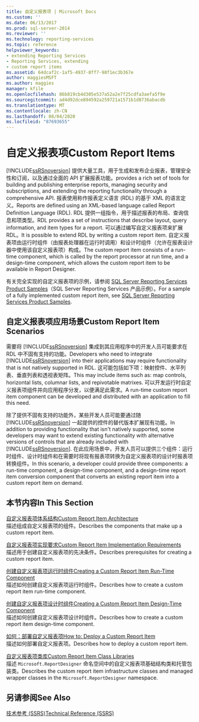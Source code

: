```yaml
---
title: 自定义报表项 | Microsoft Docs
ms.custom: ''
ms.date: 06/13/2017
ms.prod: sql-server-2014
ms.reviewer: ''
ms.technology: reporting-services
ms.topic: reference
helpviewer_keywords:
- extending Reporting Services
- Reporting Services, extending
- custom report items
ms.assetid: 64dcaf2c-1af5-4937-8ff7-98f1ec3b367e
author: maggiesMSFT
ms.author: maggies
manager: kfile
ms.openlocfilehash: 86b819cb4d305e537a52a2e7f25cdfa3aefa5f9e
ms.sourcegitcommit: ad4d92dce894592a259721a1571b1d8736abacdb
ms.translationtype: MT
ms.contentlocale: zh-CN
ms.lasthandoff: 08/04/2020
ms.locfileid: "87693655"
---
```

# <a name="custom-report-items"></a><span data-ttu-id="ff9fa-102">自定义报表项</span><span class="sxs-lookup"><span data-stu-id="ff9fa-102">Custom Report Items</span></span>
  [!INCLUDE[ssRSnoversion](../../includes/ssrsnoversion-md.md)] <span data-ttu-id="ff9fa-103">提供大量工具，用于生成和发布企业报表，管理安全性和订阅，以及通过全面的 API 扩展报表功能。</span><span class="sxs-lookup"><span data-stu-id="ff9fa-103">provides a rich set of tools for building and publishing enterprise reports, managing security and subscriptions, and extending the reporting functionality through a comprehensive API.</span></span> <span data-ttu-id="ff9fa-104">报表使用称作报表定义语言 (RDL) 的基于 XML 的语言定义。</span><span class="sxs-lookup"><span data-stu-id="ff9fa-104">Reports are defined using an XML-based language called Report Definition Language (RDL).</span></span> <span data-ttu-id="ff9fa-105">RDL 提供一组指令，用于描述报表的布局、查询信息和项类型。</span><span class="sxs-lookup"><span data-stu-id="ff9fa-105">RDL provides a set of instructions that describe layout, query information, and item types for a report.</span></span> <span data-ttu-id="ff9fa-106">可以通过编写自定义报表项来扩展 RDL。</span><span class="sxs-lookup"><span data-stu-id="ff9fa-106">It is possible to extend RDL by writing a custom report item.</span></span> <span data-ttu-id="ff9fa-107">自定义报表项由运行时组件（由报表处理器在运行时调用）和设计时组件（允许在报表设计器中使用该自定义报表项）构成。</span><span class="sxs-lookup"><span data-stu-id="ff9fa-107">The custom report item consists of a run-time component, which is called by the report processor at run time, and a design-time component, which allows the custom report item to be available in Report Designer.</span></span>  
  
 <span data-ttu-id="ff9fa-108">有关完全实现的自定义报表项的示例，请参阅 [SQL Server Reporting Services Product Samples](https://go.microsoft.com/fwlink/?LinkId=177889)（SQL Server Reporting Services 产品示例）。</span><span class="sxs-lookup"><span data-stu-id="ff9fa-108">For a sample of a fully implemented custom report item, see [SQL Server Reporting Services Product Samples](https://go.microsoft.com/fwlink/?LinkId=177889).</span></span>  
  
## <a name="custom-report-item-scenarios"></a><span data-ttu-id="ff9fa-109">自定义报表项应用场景</span><span class="sxs-lookup"><span data-stu-id="ff9fa-109">Custom Report Item Scenarios</span></span>  
 <span data-ttu-id="ff9fa-110">需要将 [!INCLUDE[ssRSnoversion](../../includes/ssrsnoversion-md.md)] 集成到其应用程序中的开发人员可能要求在 RDL 中不固有支持的功能。</span><span class="sxs-lookup"><span data-stu-id="ff9fa-110">Developers who need to integrate [!INCLUDE[ssRSnoversion](../../includes/ssrsnoversion-md.md)] into their applications may require functionality that is not natively supported in RDL.</span></span> <span data-ttu-id="ff9fa-111">这可能包括如下项：映射控件、水平列表、垂直列表和透视表矩阵。</span><span class="sxs-lookup"><span data-stu-id="ff9fa-111">This may include items such as: map controls, horizontal lists, columnar lists, and repivotable matrixes.</span></span> <span data-ttu-id="ff9fa-112">可以开发运行时自定义报表项组件并向应用程序分发，以便满足此需求。</span><span class="sxs-lookup"><span data-stu-id="ff9fa-112">A run-time custom report item component can be developed and distributed with an application to fill this need.</span></span>  
  
 <span data-ttu-id="ff9fa-113">除了提供不固有支持的功能外，某些开发人员可能要通过随 [!INCLUDE[ssRSnoversion](../../includes/ssrsnoversion-md.md)] 一起提供的控件的替代版本扩展现有功能。</span><span class="sxs-lookup"><span data-stu-id="ff9fa-113">In addition to providing functionality that isn't natively supported, some developers may want to extend existing functionality with alternative versions of controls that are already included with [!INCLUDE[ssRSnoversion](../../includes/ssrsnoversion-md.md)].</span></span> <span data-ttu-id="ff9fa-114">在此应用场景中，开发人员可以提供三个组件：运行时组件、设计时组件和在需要时将现有报表项转换为自定义报表项的设计时报表项转换组件。</span><span class="sxs-lookup"><span data-stu-id="ff9fa-114">In this scenario, a developer could provide three components: a run-time component, a design-time component, and a design-time report item conversion component that converts an existing report item into a custom report item on demand.</span></span>  
  
## <a name="in-this-section"></a><span data-ttu-id="ff9fa-115">本节内容</span><span class="sxs-lookup"><span data-stu-id="ff9fa-115">In This Section</span></span>  
 [<span data-ttu-id="ff9fa-116">自定义报表项体系结构</span><span class="sxs-lookup"><span data-stu-id="ff9fa-116">Custom Report Item Architecture</span></span>](custom-report-item-architecture.md)  
 <span data-ttu-id="ff9fa-117">描述组成自定义报表项的组件。</span><span class="sxs-lookup"><span data-stu-id="ff9fa-117">Describes the components that make up a custom report item.</span></span>  
  
 [<span data-ttu-id="ff9fa-118">自定义报表项实现要求</span><span class="sxs-lookup"><span data-stu-id="ff9fa-118">Custom Report Item Implementation Requirements</span></span>](custom-report-item-implementation-requirements.md)  
 <span data-ttu-id="ff9fa-119">描述用于创建自定义报表项的先决条件。</span><span class="sxs-lookup"><span data-stu-id="ff9fa-119">Describes prerequisites for creating a custom report item.</span></span>  
  
 [<span data-ttu-id="ff9fa-120">创建自定义报表项运行时组件</span><span class="sxs-lookup"><span data-stu-id="ff9fa-120">Creating a Custom Report Item Run-Time Component</span></span>](creating-a-custom-report-item-run-time-component.md)  
 <span data-ttu-id="ff9fa-121">描述如何创建自定义报表项运行时组件。</span><span class="sxs-lookup"><span data-stu-id="ff9fa-121">Describes how to create a custom report item run-time component.</span></span>  
  
 [<span data-ttu-id="ff9fa-122">创建自定义报表项设计时组件</span><span class="sxs-lookup"><span data-stu-id="ff9fa-122">Creating a Custom Report Item Design-Time Component</span></span>](creating-a-custom-report-item-design-time-component.md)  
 <span data-ttu-id="ff9fa-123">描述如何创建自定义报表项设计时组件。</span><span class="sxs-lookup"><span data-stu-id="ff9fa-123">Describes how to create a custom report item design-time component.</span></span>  
  
 [<span data-ttu-id="ff9fa-124">如何：部署自定义报表项</span><span class="sxs-lookup"><span data-stu-id="ff9fa-124">How to: Deploy a Custom Report Item</span></span>](how-to-deploy-a-custom-report-item.md)  
 <span data-ttu-id="ff9fa-125">描述如何部署自定义报表项。</span><span class="sxs-lookup"><span data-stu-id="ff9fa-125">Describes how to deploy a custom report item.</span></span>  
  
 [<span data-ttu-id="ff9fa-126">自定义报表项类库</span><span class="sxs-lookup"><span data-stu-id="ff9fa-126">Custom Report Item Class Libraries</span></span>](custom-report-item-class-libraries.md)  
 <span data-ttu-id="ff9fa-127">描述 `Microsoft.ReportDesigner` 命名空间中的自定义报表项基础结构类和托管包装类。</span><span class="sxs-lookup"><span data-stu-id="ff9fa-127">Describes the custom report item infrastructure classes and managed wrapper classes in the `Microsoft.ReportDesigner` namespace.</span></span>  
  
## <a name="see-also"></a><span data-ttu-id="ff9fa-128">另请参阅</span><span class="sxs-lookup"><span data-stu-id="ff9fa-128">See Also</span></span>  
 [<span data-ttu-id="ff9fa-129">技术参考 (SSRS)</span><span class="sxs-lookup"><span data-stu-id="ff9fa-129">Technical Reference &#40;SSRS&#41;</span></span>](../technical-reference-ssrs.md)  
  
  
